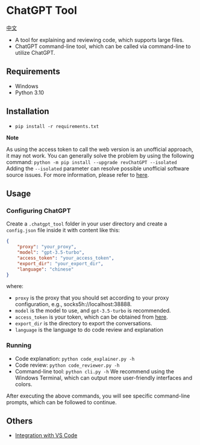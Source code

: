# ChatGPT Tool

[中文](./readme_zh.md)

- A tool for explaining and reviewing code, which supports large files.
- ChatGPT command-line tool, which can be called via command-line to utilize ChatGPT.

## Requirements

- Windows
- Python 3.10

## Installation

- `pip install -r requirements.txt`

**Note**

As using the access token to call the web version is an unofficial approach, it may not work. You can generally solve the problem by using the following command:
`python -m pip install --upgrade revChatGPT --isolated`
Adding the `--isolated` parameter can resolve possible unofficial software source issues.
For more information, please refer to [here](https://github.com/acheong08/ChatGPT).

## Usage

### Configuring ChatGPT

Create a `.chatgpt_tool` folder in your user directory and create a `config.json` file inside it with content like this:

```json
{
    "proxy": "your_proxy",
    "model": "gpt-3.5-turbo",
    "access_token": "your_access_token",
    "export_dir": "your_export_dir",
    "language": "chinese"
}
```

where:

- `proxy` is the proxy that you should set according to your proxy configuration, e.g., socks5h://localhost:38888.
- `model` is the model to use, and `gpt-3.5-turbo` is recommended.
- `access_token` is your token, which can be obtained from [here](https://chat.openai.com/api/auth/session).
- `export_dir` is the directory to export the conversations.
- `language` is the language to do code review and explanation

### Running

- Code explanation: `python code_explainer.py -h`
- Code review: `python code_reviewer.py -h`
- Command-line tool: `python cli.py -h` We recommend using the Windows Terminal, which can output more user-friendly interfaces and colors.

After executing the above commands, you will see specific command-line prompts, which can be followed to continue.

## Others

- [Integration with VS Code](./vscode.md)